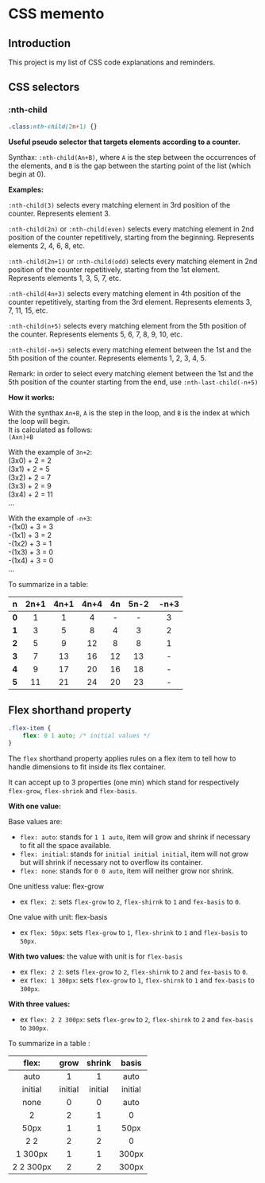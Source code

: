 CSS memento
===========

Introduction
------------

This project is my list of CSS code explanations and reminders.

CSS selectors
---------------

### :nth-child

```css
.class:nth-child(2n+1) {}
```

**Useful pseudo selector that targets elements according to a counter.**

Synthax: `:nth-child(An+B)`, where `A` is the step between the occurrences 
of the elements, and `B` is the gap between the starting point of the list (which begin at 0).

**Examples:** 

`:nth-child(3)` selects every matching element in 3rd position of the counter. Represents element 3.

`:nth-child(2n)` or `:nth-child(even)` selects every matching element in 2nd position of the counter repetitively,
starting from the beginning. Represents elements 2, 4, 6, 8, etc.

`:nth-child(2n+1)` or `:nth-child(odd)` selects every matching element in 2nd position of the counter repetitively,
starting from the 1st element. Represents elements 1, 3, 5, 7, etc.

`:nth-child(4n+3)` selects every matching element in 4th position of the counter repetitively,
starting from the 3rd element. Represents elements 3, 7, 11, 15, etc.

`:nth-child(n+5)` selects every matching element from the 5th position of the counter. Represents 
elements 5, 6, 7, 8, 9, 10, etc.

`:nth-child(-n+5)` selects every matching element between the 1st and the 5th position of the counter. Represents 
elements 1, 2, 3, 4, 5.

Remark: in order to select every matching element between the 1st and the 5th position of the counter starting from 
the end, use `:nth-last-child(-n+5)`

**How it works:** 

With the synthax `An+B`, `A` is the step in the loop, and `B` is the index at which 
the loop will begin.  
It is calculated as follows:  
`(Axn)+B`

With the example of `3n+2`:  
(3x0) + 2 = 2  
(3x1) + 2 = 5  
(3x2) + 2 = 7  
(3x3) + 2 = 9  
(3x4) + 2 = 11  
...

With the example of `-n+3`:  
-(1x0) + 3 = 3  
-(1x1) + 3 = 2  
-(1x2) + 3 = 1  
-(1x3) + 3 = 0  
-(1x4) + 3 = 0  
...

To summarize in a table:  

| n         | 2n+1      | 4n+1      | 4n+4      | 4n        | 5n-2      | -n+3      |
|:---------:|:---------:|:---------:|:---------:|:---------:|:---------:|:---------:|
| **0**     | 1         | 1         | 4         | -         | -         | 3         |
| **1**     | 3         | 5         | 8         | 4         | 3         | 2         |
| **2**     | 5         | 9         | 12        | 8         | 8         | 1         |
| **3**     | 7         | 13        | 16        | 12        | 13        | -         |
| **4**     | 9         | 17        | 20        | 16        | 18        | -         |
| **5**     | 11        | 21        | 24        | 20        | 23        | -         |


Flex shorthand property
-----------------------

```css
.flex-item {
    flex: 0 1 auto; /* initial values */
}
```

The `flex` shorthand property applies rules on a flex item to tell how to handle dimensions
to fit inside its flex container.

It can accept up to 3 properties (one min) which stand for respectively `flex-grow`, `flex-shrink` and `flex-basis`.

**With one value:**

Base values are:  
- `flex: auto`: stands for `1 1 auto`, item will grow and shrink if necessary to fit all the space available.
- `flex: initial`: stands for `initial initial initial`, item will not grow but will shrink if necessary not to overflow its
container.
- `flex: none`: stands for `0 0 auto`, item will neither grow nor shrink.

One unitless value: flex-grow
- ex `flex: 2`: sets `flex-grow` to `2`, `flex-shirnk` to `1` and `fex-basis` to `0`.

One value with unit: flex-basis  
- ex `flex: 50px`: sets `flex-grow` to `1`, `flex-shrink` to `1` and `flex-basis` to `50px`.

**With two values:** the value with unit is for `flex-basis`
- ex `flex: 2 2`: sets `flex-grow` to `2`, `flex-shirnk` to `2` and `fex-basis` to `0`.
- ex `flex: 1 300px`: sets `flex-grow` to `1`, `flex-shirnk` to `1` and `fex-basis` to `300px`.

**With three values:**
- ex `flex: 2 2 300px`: sets `flex-grow` to `2`, `flex-shirnk` to `2` and `fex-basis` to `300px`.

To summarize in a table :  

| flex:       | grow      | shrink    | basis     |
|:-----------:|:---------:|:---------:|:---------:|
| auto        | 1         | 1         | auto      |
| initial     | initial   | initial   | initial   |
| none        | 0         | 0         | auto      |
| 2           | 2         | 1         | 0         |
| 50px        | 1         | 1         | 50px      |
| 2 2         | 2         | 2         | 0         |
| 1 300px     | 1         | 1         | 300px     |
| 2 2 300px   | 2         | 2         | 300px     |
